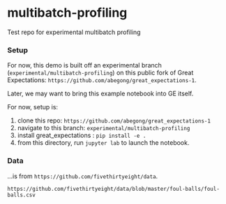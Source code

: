 # multibatch-profiling
Test repo for experimental multibatch profiling

### Setup

For now, this demo is built off an experimental branch (`experimental/multibatch-profiling`) on this public fork of Great Expectations: `https://github.com/abegong/great_expectations-1`.

Later, we may want to bring this example notebook into GE itself.

For now, setup is:
1. clone this repo: `https://github.com/abegong/great_expectations-1`
2. navigate to this branch: `experimental/multibatch-profiling`
3. install great_expectations : `pip install -e .`
4. from this directory, run `jupyter lab` to launch the notebook.


### Data

...is from `https://github.com/fivethirtyeight/data`.

`https://github.com/fivethirtyeight/data/blob/master/foul-balls/foul-balls.csv`